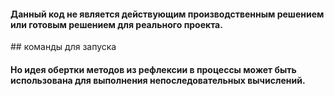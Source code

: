 <h4>
   Данный код не является действующим
 производственным решением или готовым решением для реального проекта.
 </h4> 
 ## команды для запуска 
 <h4>
   Но идея обертки методов из рефлексии в процессы может быть использована
 для выполнения непоследовательных вычислений.
</h4>


